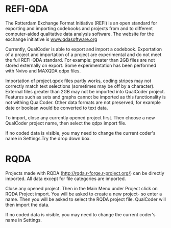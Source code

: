 #  REFI-QDA
The Rotterdam Exchange Format Initiative (REFI) is an open standard for exporting and importing codebooks and projects from and to different computer-aided qualitative data analysis software. The website for the exchange initiative is www.qdasoftware.org

Currently, QualCoder is able to export and import a codebook. Exportation of a project and importation of a project are experimental and do not meet the full REFI-QDA standard. For example: greater than 2GB files are not stored externally on export. Some experimentation has been performed with Nvivo and MAXQDA qdpx files.

Importation of project.qpdx files partly works, coding stripes may not correctly match text selections (sometimes may be off by a character). External files greater than 2GB may not be imported into QualCoder project. Features such as sets and graphs cannot be imported as this functionality is not withing QualCoder. Other data formats are not preserved, for example date or boolean would be converted to text data. 

To import, close any currently opened project first. Then choose a new QualCoder project name, then select the qdpx import file.

If no coded data is visible, you may need to change the current coder's name in Settings.Try the drop down box.

# RQDA
Projects made with RQDA (http://rqda.r-forge.r-project.org/) can be directly imported. All data except for file categories are imported.

Close any opened project. Then in the Main Menu under Project click on RQDA Project import. You will be asked to create a new project- so enter a name. Then you will be asked to select the RQDA project file. QualCoder will then import the data.

If no coded data is visible, you may need to change the current coder's name in Settings.